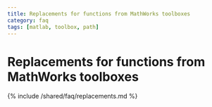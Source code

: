 ```yaml
---
title: Replacements for functions from MathWorks toolboxes
category: faq
tags: [matlab, toolbox, path]
---
```


# Replacements for functions from MathWorks toolboxes

{% include /shared/faq/replacements.md %}
